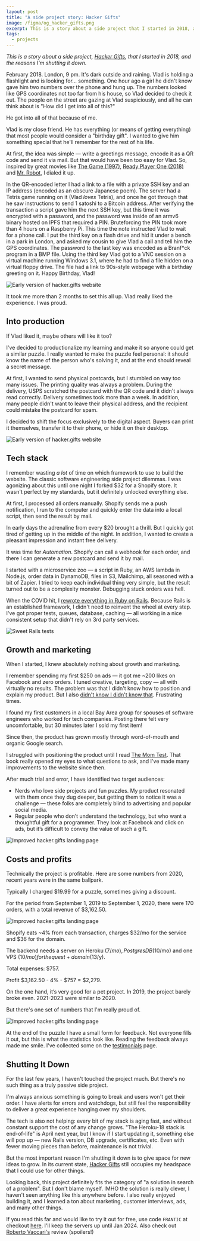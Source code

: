 ```yaml
---
layout: post
title: "A side project story: Hacker Gifts"
image: /figma/og_hacker_gifts.png
excerpt: This is a story about a side project that I started in 2018, and the reasons I'm shuting it down.
tags:
  - projects
---
```


_This is a story about a side project, [Hacker Gifts](https://hacker.gifts/), that I started in 2018, and the reasons I'm shutting it down._

February 2018. London, 9 pm. It's dark outside and raining. Vlad is holding a flashlight and is looking for... something. One hour ago a girl he didn't know gave him two numbers over the phone and hung up. The numbers looked like GPS coordinates not too far from his house, so Vlad decided to check it out. The people on the street are gazing at Vlad suspiciously, and all he can think about is "How did I get into all of this?"

He got into all of that because of me.

Vlad is my close friend. He has everything (or means of getting everything) that most people would consider a "birthday gift". I wanted to give him something special that he'll remember for the rest of his life.

At first, the idea was simple — write a greetings message, encode it as a QR code and send it via mail. But that would have been too easy for Vlad. So, inspired by great movies like [The Game (1997)](https://www.imdb.com/title/tt0119174/), [Ready Player One (2018)](https://www.imdb.com/title/tt1677720/) and [Mr. Robot](https://www.imdb.com/title/tt4158110/), I dialed it up.

In the QR-encoded letter I had a link to a file with a private SSH key and an IP address (encoded as an obscure Japanese poem). The server had a Tetris game running on it (Vlad _loves_ Tetris), and once he got through that he saw instructions to send 1 satoshi to a Bitcoin address. After verifying the transaction a script gave him the next SSH key, but this time it was encrypted with a password, and the password was inside of an armv6 binary hosted on IPFS that required a PIN. Bruteforcing the PIN took more than 4 hours on a Raspberry Pi. This time the note instructed Vlad to wait for a phone call. I put the third key on a flash drive and hid it under a bench in a park in London, and asked my cousin to give Vlad a call and tell him the GPS coordinates. The password to the last key was encoded as a Branf\*ck program in a BMP file. Using the third key Vlad got to a VNC session on a virtual machine running Windows 3.1, where he had to find a file hidden on a virtual floppy drive. The file had a link to 90s-style webpage with a birthday greeting on it. Happy Birthday, Vlad!

![Early version of hacker.gifts website](/assets/hacker-gifts/happy-birthday.jpg)

It took me more than 2 months to set this all up. Vlad really liked the experience. I was proud.

## Into production

If Vlad liked it, maybe others will like it too?

I've decided to productionalize my learning and make it so anyone could get a similar puzzle. I really wanted to make the puzzle feel personal: it should know the name of the person who's solving it, and at the end should reveal a secret message.

At first, I wanted to send physical postcards, but I stumbled on way too many issues. The printing quality was always a problem. During the delivery, USPS scratched the postcard with the QR code and it didn't always read correctly. Delivery sometimes took more than a week. In addition, many people didn't want to leave their physical address, and the recipient could mistake the postcard for spam.

I decided to shift the focus exclusively to the digital aspect. Buyers can print it themselves, transfer it to their phone, or hide it on their desktop.

![Early version of hacker.gifts website](/assets/hacker-gifts/01-Hacker-Gifts.png)

## Tech stack

I remember wasting _a lot_ of time on which framework to use to build the website. The classic software engineering side project dilemmas. I was agonizing about this until one night I forked $32 for a Shopify store. It wasn't perfect by my standards, but it definitely unlocked everything else.

At first, I processed all orders manually. Shopify sends me a push notification, I run to the computer and quickly enter the data into a local script, then send the result by mail.

In early days the adrenaline from every $20 brought a thrill. But I quickly got tired of getting up in the middle of the night. In addition, I wanted to create a pleasant impression and instant free delivery.

It was time for _Automation_. Shopify can call a webhook for each order, and there I can generate a new postcard and send it by mail.

I started with a microservice zoo — a script in Ruby, an AWS lambda in Node.js, order data in DynamoDB, files in S3, Mailchimp, all seasoned with a bit of Zapier. I tried to keep each individual thing very simple, but the result turned out to be a complexity monster. Debugging stuck orders was hell.

When the COVID hit, I [rewrote everything in Ruby on Rails](/back-to-rails). Because Rails is an established framework, I didn't need to reinvent the wheel at every step. I've got proper tests, queues, database, caching — all working in a nice consistent setup that didn't rely on 3rd party services.

![Sweet Rails tests](/assets/hacker-gifts/tests.png)

## Growth and marketing

When I started, I knew absolutely nothing about growth and marketing.

I remember spending my first $250 on ads — it got me ~200 likes on Facebook and zero orders. I tuned creative, targeting, copy — all with virtually no results. The problem was that I didn't know how to position and explain my product. But I also [didn't know I didn't know that](https://medium.com/@andreamantovani/known-knowns-known-unknowns-unknown-unknowns-leadership-367f346b0953). Frustrating times.

I found my first customers in a local Bay Area group for spouses of software engineers who worked for tech companies. Posting there felt very uncomfortable, but 30 minutes later I sold my first item!

Since then, the product has grown mostly through word-of-mouth and organic Google search.

I struggled with positioning the product until I read [The Mom Test](https://www.momtestbook.com/). That book really opened my eyes to what questions to ask, and I've made many improvements to the website since then.

After much trial and error, I have identified two target audiences:

- Nerds who love side projects and fun puzzles. My product resonated with them once they dug deeper, but getting them to notice it was a challenge — these folks are completely blind to advertising and popular social media.
- Regular people who don’t understand the technology, but who want a thoughtful gift for a programmer. They look at Facebook and click on ads, but it’s difficult to convey the value of such a gift.

![Improved hacker.gifts landing page](/assets/hacker-gifts/latest-landing-page.png)

## Costs and profits

Technically the project is profitable. Here are some numbers from 2020, recent years were in the same ballpark.

Typically I charged $19.99 for a puzzle, sometimes giving a discount.

For the period from September 1, 2019 to September 1, 2020, there were 170 orders, with a total revenue of $3,162.50.

![Improved hacker.gifts landing page](/assets/hacker-gifts/03-Revenue.png)

Shopify eats ~4% from each transaction, charges $32/mo for the service and $36 for the domain.

The backend needs a server on Heroku ($7/mo), Postgres DB ($10/mo) and one VPS ($10/mo) for the quest + domain ($13/y).

Total expenses: $757.

Profit $3,162.50 - 4% - $757 = $2,279.

On the one hand, it’s very good for a pet project. In 2019, the project barely broke even. 2021-2023 were similar to 2020.

But there's one set of numbers that I'm really proud of.

![Improved hacker.gifts landing page](/assets/hacker-gifts/02-Survey.png)

At the end of the puzzle I have a small form for feedback. Not everyone fills it out, but this is what the statistics look like. Reading the feedback always made me smile. I've collected some on the [testimonials](https://hacker.gifts/blogs/guides/testimonials) page.

## Shutting It Down

For the last few years, I haven't touched the project much. But there's no such thing as a truly passive side project.

I'm always anxious something is going to break and users won't get their order. I have alerts for errors and watchdogs, but still feel the responsibility to deliver a great experience hanging over my shoulders.

The tech is also not helping: every bit of my stack is aging fast, and without constant support the cost of any change grows. "The Heroku-18 stack is end-of-life" is April next year, but I know if I start updating it, something else will pop up — new Rails version, DB upgrade, certificates, etc. Even with fewer moving pieces than before, maintenance is not trivial.

But the most important reason I'm shutting it down is to give space for new ideas to grow. In its current state, [Hacker Gifts](https://hacker.gifts) still occupies my headspace that I could use for other things.

Looking back, this project definitely fits the category of "a solution in search of a problem". But I don't blame myself. IMHO the solution is really clever, I haven't seen anything like this anywhere before. I also really enjoyed building it, and I learned a ton about marketing, customer interviews, ads, and many other things.

If you read this far and would like to try it out for free, use code `FRANTIC` at checkout [here](https://hacker.gifts/). I'll keep the servers up until Jan 2024. Also check out [Roberto Vaccari's](https://robertovaccari.com/blog/2021_02_14_hacker_gifts/) review (spoilers!)
